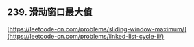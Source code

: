 **239. 滑动窗口最大值**  
---
[https://leetcode-cn.com/problems/sliding-window-maximum/](https://leetcode-cn.com/problems/linked-list-cycle-ii/)  

